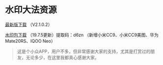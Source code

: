 # 水印大法资源
[最新版下载](https://raw.githubusercontent.com/czw299/WaterMark/master/shuiyin-release.apk) （V2.1.0.2）

[水印包下载](https://pan.baidu.com/s/1uyyN3nQzu-05sV-9cUuthA) （19.7.5更新）提取码：d6zn
（新增小米CC9、小米CC9美图、华为Mate20RS、IQOO Neo）

> 这是个小众APP，用户不多，但非常感谢大家的支持，尤其是打赏过的朋友，无论多少，在这里我都真心感谢大家。
